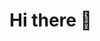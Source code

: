 # Hi there 👋

<!--
**mostaryjahan/mostaryjahan** is a ✨ _special_ ✨ repository because its `README.md` (this file) appears on your GitHub profile.

## About Me
I am a web developer with expertise in React, JavaScript, and Node.js.


Here are some ideas to get you started:

- 🔭 I’m currently working on ...
- 🌱 I’m currently learning ...
- 👯 I’m looking to collaborate on ...
- 🤔 I’m looking for help with ...
- 💬 Ask me about ...
- 📫 How to reach me: ...
- 😄 Pronouns: ...
- ⚡ Fun fact: ...
-->
